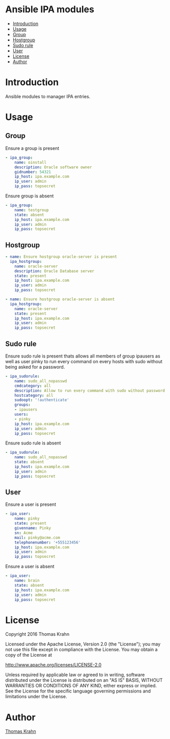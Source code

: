Ansible IPA modules
==========

- [Introduction](#introduction)
- [Usage](#usage)
 - [Group](#group)
 - [Hostgroup](#hostgroup)
 - [Sudo rule](#sudo_rule)
 - [User](#user)
- [License](#license)
- [Author](#author)

# Introduction
Ansible modules to manager IPA entries.

# Usage

## Group
Ensure a group is present
```yaml
- ipa_group:
    name: oinstall
    description: Oracle software owner
    gidnumber: 54321
    ip_host: ipa.example.com
    ip_user: admin
    ip_pass: topsecret
```

Ensure group is absent
```yaml
- ipa_group:
    name: testgroup
    state: absent
    ip_host: ipa.example.com
    ip_user: admin
    ip_pass: topsecret
```

## Hostgroup
```yaml
- name: Ensure hostgroup oracle-server is present
  ipa_hostgroup:
    name: oracle-server
    description: Oracle Database server
    state: present
    ip_host: ipa.example.com
    ip_user: admin
    ip_pass: topsecret
```

```yaml
- name: Ensure hostgroup oracle-server is absent
  ipa_hostgroup:
    name: oracle-server
    state: present
    ip_host: ipa.example.com
    ip_user: admin
    ip_pass: topsecret
```

## Sudo rule
Ensure sudo rule is present thats allows all members of group ipausers as well as user pinky
to run every command on every hosts with sudo without being asked for a password.
```yaml
- ipa_sudorule:
    name: sudo_all_nopasswd
    cmdcategory: all
    description: Allow to run every command with sudo without password
    hostcategory: all
    sudoopt: '!authenticate'
    groups:
    - ipausers
    users:
    - pinky
    ip_host: ipa.example.com
    ip_user: admin
    ip_pass: topsecret
```

Ensure sudo rule is absent
```yaml
- ipa_sudorule:
    name: sudo_all_nopasswd
    state: absent
    ip_host: ipa.example.com
    ip_user: admin
    ip_pass: topsecret
```


## User
Ensure a user is present
```yaml
- ipa_user:
    name: pinky
    state: present
    givenname: Pinky
    sn: Acme
    mail: pinky@acme.com
    telephonenumber: '+555123456'
    ip_host: ipa.example.com
    ip_user: admin
    ip_pass: topsecret
```

Ensure a user is absent
```yaml
- ipa_user:
    name: brain
    state: absent
    ip_host: ipa.example.com
    ip_user: admin
    ip_pass: topsecret
```

# License

Copyright 2016 Thomas Krahn

Licensed under the Apache License, Version 2.0 (the "License");
you may not use this file except in compliance with the License.
You may obtain a copy of the License at

http://www.apache.org/licenses/LICENSE-2.0

Unless required by applicable law or agreed to in writing, software
distributed under the License is distributed on an "AS IS" BASIS,
WITHOUT WARRANTIES OR CONDITIONS OF ANY KIND, either express or implied.
See the License for the specific language governing permissions and
limitations under the License.

# Author
[Thomas Krahn]

[Thomas Krahn]: mailto:ntbc@gmx.net
